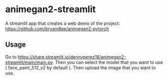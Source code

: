 # animegan2-streamlit
A streamlit app that creates a web demo of the project: https://github.com/bryandlee/animegan2-pytorch

## Usage

Go to https://share.streamlit.io/dennyperez18/animegan2-streamlit/main/main.py.
Then you can select the model that you want to use ( face_paint_512_v2 by default ).
Then upload the image that you want to use.
